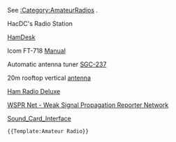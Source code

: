 See [:Category:AmateurRadios](:Category:AmateurRadios) .

HacDC's Radio Station

[HamDesk](HamDesk)

Icom FT-718
[Manual](http://www.icomamerica.com/en/downloads/Default.aspx?Category=20)

Automatic antenna tuner
[SGC-237](http://www.sgcworld.com/237ProductPage.html)

20m rooftop vertical
[antenna](http://www.hacdc.org/2012/08/new-amateur-radio-antenna/)

[Ham Radio Deluxe](http://www.ham-radio-deluxe.com/)

[WSPR Net - Weak Signal Propagation Reporter
Network](http://wsprnet.org)

[Sound_Card_Interface](Sound_Card_Interface)

```{=mediawiki}
{{Template:Amateur Radio}}
```

